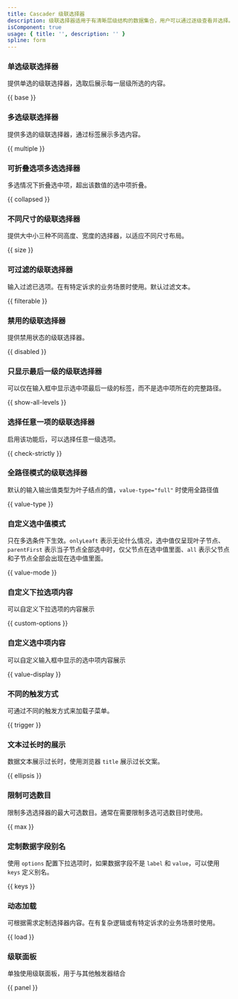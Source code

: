 ```yaml
---
title: Cascader 级联选择器
description: 级联选择器适用于有清晰层级结构的数据集合，用户可以通过逐级查看并选择。一般而言，级联选择器包括：选择器和级联。
isComponent: true
usage: { title: '', description: '' }
spline: form
---
```


### 单选级联选择器

提供单选的级联选择器，选取后展示每一层级所选的内容。

{{ base }}

### 多选级联选择器

提供多选的级联选择器，通过标签展示多选内容。

{{ multiple }}

### 可折叠选项多选选择器

多选情况下折叠选中项，超出该数值的选中项折叠。

{{ collapsed }}

### 不同尺寸的级联选择器

提供大中小三种不同高度、宽度的选择器，以适应不同尺寸布局。

{{ size }}

### 可过滤的级联选择器

输入过滤已选项。在有特定诉求的业务场景时使用。默认过滤文本。

{{ filterable }}

### 禁用的级联选择器

提供禁用状态的级联选择器。

{{ disabled }}

### 只显示最后一级的级联选择器

可以仅在输入框中显示选中项最后一级的标签，而不是选中项所在的完整路径。

{{ show-all-levels }}

### 选择任意一项的级联选择器

启用该功能后，可以选择任意一级选项。

{{ check-strictly }}

### 全路径模式的级联选择器

默认的输入输出值类型为叶子结点的值，`value-type="full"` 时使用全路径值

{{ value-type }}

### 自定义选中值模式

只在多选条件下生效。`onlyLeaft` 表示无论什么情况，选中值仅呈现叶子节点、`parentFirst` 表示当子节点全部选中时，仅父节点在选中值里面、`all` 表示父节点和子节点全部会出现在选中值里面。

{{ value-mode }}

### 自定义下拉选项内容

可以自定义下拉选项的内容展示

{{ custom-options }}

### 自定义选中项内容

可以自定义输入框中显示的选中项内容展示

{{ value-display }}

### 不同的触发方式

可通过不同的触发方式来加载子菜单。

{{ trigger }}

### 文本过长时的展示

数据文本展示过长时，使用浏览器 `title` 展示过长文案。

{{ ellipsis }}

### 限制可选数目

限制多选选择器的最大可选数目。通常在需要限制多选可选数目时使用。

{{ max }}

### 定制数据字段别名

使用 `options` 配置下拉选项时，如果数据字段不是 `label` 和 `value`，可以使用 `keys` 定义别名。

{{ keys }}

### 动态加载

可根据需求定制选择器内容。在有复杂逻辑或有特定诉求的业务场景时使用。

{{ load }}

### 级联面板

单独使用级联面板，用于与其他触发器结合

{{ panel }}
